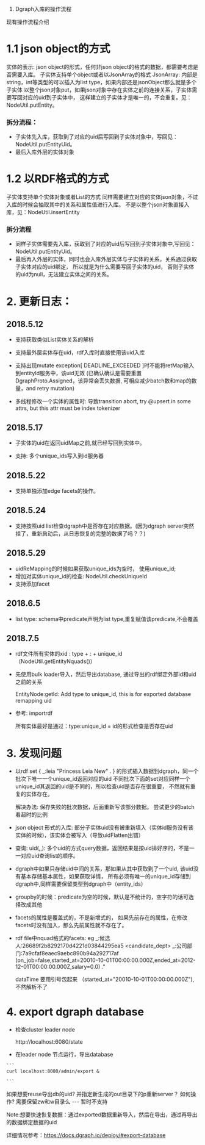 1. Dgraph入库的操作流程

现有操作流程介绍

# 1.1 json object的方式
  实体的表示: json object的形式，任何非json object的格式的数据，都需要考虑是否需要入库。
  子实体支持单个object或者以JsonArray的格式
  JsonArray: 内部是string，int等类型的可以插入为list type，如果内部还是jsonObject那么就是多个子实体
  以整个json对象put，如果json对象中存在实体之前的连接关系，子实体需要写回对应的uid到子实体中，
    这样建立的子实体才是唯一的，不会重复。见：NodeUtil.putEntity。

  ### 拆分流程：
   * 子实体先入库，获取到了对应的uid后写回到子实体对象中，写回见：NodeUtil.putEntityUid。
   * 最后入库外层的实体对象


# 1.2 以RDF格式的方式
  子实体支持单个实体对象或者List<EntityNode>的方式
  同样需要建立对应的实体json对象，不过入库的时候会抽取其中的关系和属性值进行入库。
    不是以整个json对象直接入库，见：NodeUtil.insertEntity

  ### 拆分流程
   * 同样子实体需要先入库，获取到了对应的uid后写回到子实体对象中,写回见：NodeUtil.putEntityUid。
   * 最后再入外层的实体，同时也会入库外层实体与子实体的关系，关系通过获取子实体对应的uid绑定，
     所以就是为什么需要写回子实体的uid， 否则子实体的uid为null，无法建立实体之间的关系。



# 2. 更新日志：

## 2018.5.12
   * 支持获取类似List<EntityNode>实体关系的解析
   * 支持最外层实体存在uid，rdf入库时直接使用该uid入库
   * 支持出现mutate exception[ DEADLINE_EXCEEDED ]时不能将retMap输入到entityId服务中，该uid无效
       (已确认确认是需要重置DgraphProto.Assigned，该异常会丢失数据, 可相应减少batch数和map的数量，and retry mutation)

   * 多线程修改一个实体的属性时: 导致transition abort, try @upsert in some attrs,
       but this attr must be index tokenizer
## 2018.5.17
   * 子实体的uid在返回uidMap之前,就已经写回到实体中。

   * 支持: 多个unique_ids写入到id服务器
## 2018.5.22
   * 支持单独添加edge facets的操作。

## 2018.5.24
   * 支持按照uid list检查dgraph中是否存在对应数据。(因为dgraph server突然挂了，重新启动后，从日志恢复的完整的数据了吗？？)

## 2018.5.29
   * uidReMapping的时候如果获取unique_ids为空时， 使用unique_id;
   * 增加对实体unique_id的检查: NodeUtil.checkUniqueId
   * 支持添加facet

## 2018.6.5

   * list type: schema中predicate声明为list type,重复赋值该predicate,不会覆盖

## 2018.7.5

   *  rdf文件所有实体的xid : type + : + unique_id （NodeUtil.getEntityNquads()）

   *  先使用bulk loader导入，然后导出database, 通过导出的rdf绑定外部id和uid之前的关系
        
      EntityNode:getId: Add type to unique_id, this is for exported database remapping uid

   *  参考: importrdf
        
      所有实体最好是通过：type:unique_id = id的形式检查是否存在uid

        

# 3. 发现问题

  * 以rdf set { _:leia <name> "Princess Leia New" . } 的形式插入数据到dgraph，同一个批次下唯一一个unique_id返回对应的uid
     不同批次下面的set对应同样一个unique_id其返回的uid是不同的，所以检查uid是否存在很重要， 不然就有重复的实体存在。

     解决办法: 保存失败的批次数据，后面重新写该部分数据。 尝试更少的batch看超时的比例

  * json object 形式的入库: 部分子实体uid没有被重新填入（实体id服务没有该实体的时候)，该实体会被写入（导致uidFlatten出错）

  * 查询: uid(,,): 多个uid的方式query数据，返回结果是按uid排好序的，不是一一对应uid查询list的顺序。

  * dgraph中如果只存储uid中间的关系，那如果从其中获取到了一个uid, 该uid没有基本存储基本属性，如果获取详情，
        所有必须有唯一的unique_id存储到dgraph中,同样需要保留类型到dgraph中（entity_ids）

  * groupby的时候：predicate为空的时候，默认是不统计的，空字符的话可选择改成其他

   * facets的属性是覆盖式的，不是新增式的， 如果先前存在的属性，在修改facets时没有加入，那么先前属性就不存在了。

   * rdf file中nquad格式的facets:
        eg  _:候选人:26689f2b8292170d4221d03844295ea5 <candidate_dept>
        _:公司部门:7a9cfaf8eaec9aebc890b94a292717af (on_job=false,started_at=20010-10-01T00:00:00.000Z,ended_at=2012-12-01T00:00:00.000Z,salary=0.0) ."

      dataTime 要用引号包起来 （started_at="20010-10-01T00:00:00.000Z"), 不然解析不了

# 4. export dgraph database

   * 检查cluster leader node

       http://localhost:6080/state

   * 在leader node 节点运行，导出database

    ```
    curl localhost:8080/admin/export &
    
    ```
   如果想要reuse导出db的uid? 并指定新生成的out目录下的p重新server？ 如何操作? 需要保留zw和w目录么 --- 暂时不支持
 
   Note:想要快速恢复数据：通过exported数据重新导入，然后在导出，通过再导出的数据绑定数据的uid
    
   详细情况参考：https://docs.dgraph.io/deploy/#export-database




